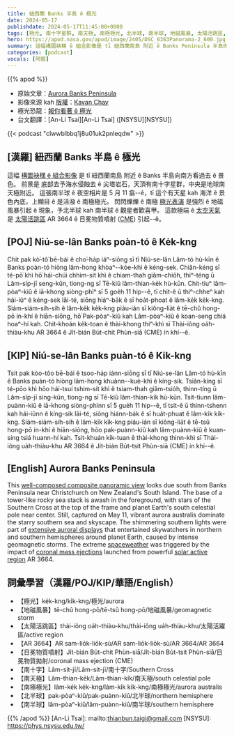 ```yaml
---
title: 紐西蘭 Banks 半島 ê 極光
date: 2024-05-17
publishdate: 2024-05-17T11:45:00+0800
tags: [極光, 南十字星群, 南天極, 南極極光, 北半球, 南半球, 地磁風暴, 太陽活跳區, 太陽活跳區 AR 3664, 日冕物質噴射, CME]
hero: https://apod.nasa.gov/apod/image/2405/DSC_6363Panorama-2_600.jpg
summary: 這幅構圖袂䆀 ê 組合影像是 tī 紐西蘭南島 附近 ê Banks Peninsula 半島向南爿看過去 ê 景色。
categories: [podcast]
vocals: [阿錕]
---
```


{{% apod %}}

- 原始文章：[Aurora Banks Peninsula](https://apod.nasa.gov/apod/ap240517.html)
- 影像來源 kah [版權][copyright]：[Kavan Chay](https://www.instagram.com/kchayphotos/)
- 極光恐龍：[報你看著 ê 極光](https://www.aurorasaurus.org/)
- 台文翻譯：[An-Li Tsai][An-Li Tsai] ([NSYSU][NSYSU])

{{< podcast "clwwblbbq1j8u01uk2pnleqdw" >}}

## [漢羅] 紐西蘭 Banks 半島 ê 極光
這幅 [構圖袂䆀 ê 組合影像][well-composed composite panoramic view] 是 tī 紐西蘭南島 附近 ê Banks 半島向南方看過去 ê 景色。
前景是 底部去予海水侵蝕去 ê 尖塔岩石，天頂有南十字星群，中央是地球南天極附近。
這張南半球 ê 夜空相片是 5 月 11 翕--ê，tī 這个有天星 kah 海洋 ê 景色內底，上顯目 ê 是活潑 ê 南極極光。
閃閃爍爍 ê 南極 [極光表演][extensive auroral displays] 是強烈 ê 地磁風暴引起 ê 現象，予北半球 kah 南半球 ê 觀星者歡喜甲。
這款極端 ê [太空天氣][spaceweather] 是 [太陽活跳區][solar active region] AR 3664 ê 日冕物質噴射 ([CME][coronal mass ejections]) 引起--ê。

## [POJ] Niú-se-lân Banks poàn-tó ê Ke̍k-kng
Chit pak kò͘-tô͘ bē-bái ê cho͘-ha̍p iáⁿ-siōng sī tī Niú-se-lân Lâm-tó hù-kīn ê Banks poàn-tó hiòng lâm-hong khòaⁿ--kòe-khì ê kéng-sek.
Chiân-kéng sī té-pō͘ khì hō͘ hái-chúi chhim-sit khì ê chiam-thah giâm-chio̍h, thiⁿ-téng ū Lâm-si̍p-jī seng-kûn, tiong-ng sī Tē-kiû lâm-thian-ke̍k hù-kūn.
Chit-tiuⁿ lâm-pòaⁿ-kiû ê iā-khong siòng-phìⁿ sī 5 goe̍h 11 hip--ê, tī chit-ê ū thiⁿ-chheⁿ kah hái-iûⁿ ê kéng-sek lāi-té, siōng hiáⁿ-ba̍k ê sī hoa̍t-phoat ê lâm-ke̍k ke̍k-kng.
Siám-siám-sih-sih ê lâm-ke̍k ke̍k-kng piáu-ián sī kiông-lia̍t ê tē-chû hong-pō ín-khí ê hiān-siōng, hō͘ Pak-pòaⁿ-kiû kah Lâm-pòaⁿ-kiû ê koan-seng chiá hoaⁿ-hí kah.
Chit-khoán ke̍k-toan ê thài-khong thiⁿ-khì sī Thài-iông oa̍h-thiàu-khu AR 3664 ê Ji̍t-bián Bu̍t-chit Phùn-siā (CME) ín khí--ê.

## [KIP] Niú-se-lân Banks puàn-tó ê Ki̍k-kng
Tsit pak kòo-tôo bē-bái ê tsoo-ha̍p iánn-siōng sī tī Niú-se-lân Lâm-tó hù-kīn ê Banks puàn-tó hiòng lâm-hong khuànn--kuè-khì ê kíng-sik.
Tsiân-kíng sī té-pōo khì hōo hái-tsuí tshim-sit khì ê tsiam-thah giâm-tsio̍h, thinn-tíng ū Lâm-si̍p-jī sing-kûn, tiong-ng sī Tē-kiû lâm-thian-ki̍k hù-kūn.
Tsit-tiunn lâm-puànn-kiû ê iā-khong siòng-phìnn sī 5 gue̍h 11 hip--ê, tī tsit-ê ū thinn-tshenn kah hái-iûnn ê kíng-sik lāi-té, siōng hiánn-ba̍k ê sī hua̍t-phuat ê lâm-ki̍k ki̍k-kng.
Siám-siám-sih-sih ê lâm-ki̍k ki̍k-kng piáu-ián sī kiông-lia̍t ê tē-tsû hong-pō ín-khí ê hiān-siōng, hōo pak-puànn-kiû kah lâm-puànn-kiû ê kuan-sing tsiá huann-hí kah.
Tsit-khuán ki̍k-tuan ê thài-khong thinn-khì sī Thài-iông ua̍h-thiàu-khu AR 3664 ê Ji̍t-bián Bu̍t-tsit Phùn-siā (CME) ín khí--ê.

## [English] Aurora Banks Peninsula
This [well-composed composite panoramic view][well-composed composite panoramic view] looks due south from Banks Peninsula near Christchurch on New Zealand's South Island.
The base of a tower-like rocky sea stack is awash in the foreground, with stars of the Southern Cross at the top of the frame and planet Earth's south celestial pole near center.
Still, captured on May 11, vibrant aurora australis dominate the starry southern sea and skyscape.
The shimmering southern lights were part of [extensive auroral displays][extensive auroral displays] that entertained skywatchers in northern and southern hemispheres around planet Earth, caused by intense geomagnetic storms.
The extreme [spaceweather][spaceweather] was triggered by the impact of [coronal mass ejections][coronal mass ejections] launched from powerful [solar active region][solar active region] AR 3664.

## 詞彙學習（漢羅/POJ/KIP/華語/English）
- 【極光】ke̍k-kng/ki̍k-kng/極光/aurora
- 【地磁風暴】tē-chû hong-pō/tē-tsû hong-pō/地磁風暴/geomagnetic storm
- 【太陽活跳區】thài-iông oa̍h-thiàu-khu/thài-iông ua̍h-thiàu-khu/太陽活躍區/active region
- 【AR 3664】AR sam-lio̍k-lio̍k-sù/AR sam-lio̍k-lio̍k-sù/AR 3664/AR 3664
- 【日冕物質噴射】Ji̍t-bián Bu̍t-chit Phùn-siā/Ji̍t-bián Bu̍t-tsit Phùn-siā/日冕物質拋射/coronal mass ejection (CME)
- 【南十字】Lâm-si̍t-jī/Lâm-si̍t-jī/南十字/Southern Cross
- 【南天極】Lâm-thian-ke̍k/Lâm-thian-ki̍k/南天極/south celestial pole
- 【南極極光】lâm-ke̍k ke̍k-kng/lâm-ki̍k ki̍k-kng/南極極光/aurora australis
- 【北半球】pak-pòaⁿ-kiû/pak-puànn-kiû/北半球/northern hemisphere
- 【南半球】lâm-pòaⁿ-kiû/lâm-puànn-kiû/南半球/southern hemisphere

{{% /apod %}}
[An-Li Tsai]: mailto:thianbun.taigi@gmail.com
[NSYSU]: https://phys.nsysu.edu.tw/

[copyright]: https://apod.nasa.gov/apod/fap/lib/about_apod.html#srapply
[License3]: https://creativecommons.org/licenses/by/3.0/
[License2]:https://creativecommons.org/licenses/by-nc-nd/2.0/

[well-composed composite panoramic view]:https://www.instagram.com/kchayphotos/p/C680EGcva1P/
[extensive auroral displays]:https://www.facebook.com/media/set?set=a.431368006258449&type=3
[spaceweather]:https://spaceweather.com/
[coronal mass ejections]:https://www.nasa.gov/image-article/what-coronal-mass-ejection-or-cme/
[solar active region]:https://blogs.nasa.gov/solarcycle25/
